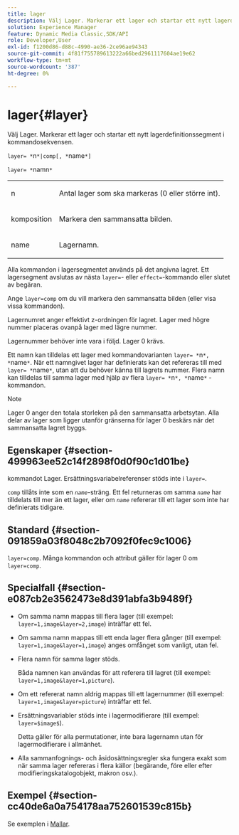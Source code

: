 ```yaml
---
title: lager
description: Välj Lager. Markerar ett lager och startar ett nytt lagerdefinitionssegment i kommandosekvensen.
solution: Experience Manager
feature: Dynamic Media Classic,SDK/API
role: Developer,User
exl-id: f1200d86-d88c-4990-ae36-2ce96ae94343
source-git-commit: 4f81f755789613222a66bed2961117604ae19e62
workflow-type: tm+mt
source-wordcount: '387'
ht-degree: 0%

---
```


# lager{#layer}

Välj Lager. Markerar ett lager och startar ett nytt lagerdefinitionssegment i kommandosekvensen.

`layer= *`n`*|comp[, *`name`*]`

`layer= *`namn`*`

<table id="simpletable_22DE3365A6454949B0D30C6D7110476E"> 
 <tr class="strow"> 
  <td class="stentry"> <p><span class="codeph"> <span class="varname"> n</span></span> </p></td> 
  <td class="stentry"> <p>Antal lager som ska markeras (0 eller större int). </p></td> 
 </tr> 
 <tr class="strow"> 
  <td class="stentry"> <p><span class="codeph"> komposition </span> </p></td> 
  <td class="stentry"> <p>Markera den sammansatta bilden. </p></td> 
 </tr> 
 <tr class="strow"> 
  <td class="stentry"> <p><span class="codeph"> <span class="varname"> name</span></span> </p></td> 
  <td class="stentry"> <p>Lagernamn. </p></td> 
 </tr> 
</table>

Alla kommandon i lagersegmentet används på det angivna lagret. Ett lagersegment avslutas av nästa `layer=`- eller `effect=`-kommando eller slutet av begäran.

Ange `layer=comp` om du vill markera den sammansatta bilden (eller visa vissa kommandon).

Lagernumret anger effektivt z-ordningen för lagret. Lager med högre nummer placeras ovanpå lager med lägre nummer.

Lagernummer behöver inte vara i följd. Lager 0 krävs.

Ett namn kan tilldelas ett lager med kommandovarianten `layer= *`n`*, *`name`*`. När ett namngivet lager har definierats kan det refereras till med ` layer= *`name`*`, utan att du behöver känna till lagrets nummer. Flera namn kan tilldelas till samma lager med hjälp av flera `layer= *`n`*, *`name`*` -kommandon.

>[!NOTE]
>
>Lager 0 anger den totala storleken på den sammansatta arbetsytan. Alla delar av lager som ligger utanför gränserna för lager 0 beskärs när det sammansatta lagret byggs.

## Egenskaper {#section-499963ee52c14f2898f0d0f90c1d01be}

kommandot Lager. Ersättningsvariabelreferenser stöds inte i `layer=`.

`comp` tillåts inte som en *`name`*-sträng. Ett fel returneras om samma *`name`* har tilldelats till mer än ett lager, eller om *`name`* refererar till ett lager som inte har definierats tidigare.

## Standard {#section-091859a03f8048c2b7092f0fec9c1006}

`layer=comp`. Många kommandon och attribut gäller för lager 0 om `layer=comp`.

## Specialfall {#section-e087cb2e3562473e8d391abfa3b9489f}

* Om samma namn mappas till flera lager (till exempel: `layer=1,image&layer=2,image`) inträffar ett fel.
* Om samma namn mappas till ett enda lager flera gånger (till exempel: `layer=1,image&layer=1,image`) anges omfånget som vanligt, utan fel.
* Flera namn för samma lager stöds.

  Båda namnen kan användas för att referera till lagret (till exempel: `layer=1,image&layer=1,picture`).
* Om ett refererat namn aldrig mappas till ett lagernummer (till exempel: `layer=1,image&layer=picture`) inträffar ett fel.
* Ersättningsvariabler stöds inte i lagermodifierare (till exempel: `layer=$image$`).

  Detta gäller för alla permutationer, inte bara lagernamn utan för lagermodifierare i allmänhet.

* Alla sammanfognings- och åsidosättningsregler ska fungera exakt som när samma lager refereras i flera källor (begärande, före eller efter modifieringskatalogobjekt, makron osv.).

## Exempel {#section-cc40de6a0a754178aa752601539c815b}

Se exemplen i [Mallar](../../../../../is-api/http-ref/image-serving-api-ref/c-http-protocol-reference/c-templates/c-templates.md#concept-3cd2d2adae0e41b2979b9640244d4d3e).
